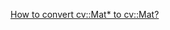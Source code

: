 [How to convert cv::Mat* to cv::Mat?](https://answers.opencv.org/question/215746/how-to-convert-cvmat-to-cvmat/)